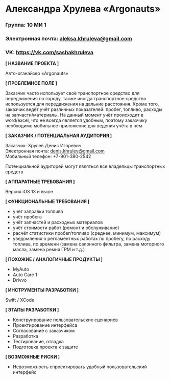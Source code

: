 # Александра Хрулева «Argonauts»

### Группа: 10 МИ 1
### Электронная почта: aleksa.khruleva@gmail.com
### VK: https://vk.com/sashakhruleva

**[ НАЗВАНИЕ ПРОЕКТА ]**

Авто-оганайзер «Argonauts»

**[ ПРОБЛЕМНОЕ ПОЛЕ ]**

Заказчик часто использует своё транспортное средство для передвижения по городу, также иногда транспортное средство используется для передвижения на дальние расстояния. Кроме того, заказчик ведёт учёт различных показателей: пробег, топливо, расходы на запчасти/материалы. На данный момент учёт происходит в word/excel, что не всегда является удобным, поэтому заказчику необходимо мобильное приложение для ведения учёта в нём  

**[ ЗАКАЗЧИК / ПОТЕНЦИАЛЬНАЯ АУДИТОРИЯ ]**

Заказчик: Хрулев Денис Игоревич  
Электронная почта: denis.khrulev@gmail.com  
Мобильный телефон: +7-901-380-2542  
  
Потенциальной аудиторей могут являться все владельцы транспортных средств

**[ АППАРАТНЫЕ ТРЕБОВАНИЯ ]**

Версия iOS 13 и выше

**[ ФУНКЦИОНАЛЬНЫЕ ТРЕБОВАНИЯ ]**

* учёт заправки топлива
* учёт пробега
* учёт запчастей и расходных материалов
* учёт стоимости работ (ремонт и обслуживание)
* расчёт статистики пробег/топливо (среднее, минимум, максимум)
* уведомления о регламентных работах по пробегу, по расходу топлива, по времени (замена салонного фильтра, замена моторного масла, замена ремня ГРМ и т.д.)

**[ ПОХОЖИЕ / АНАЛОГИЧНЫЕ ПРОДУКТЫ ]**

* MyAuto 
* Auto Care 1
* Drivvo

**[ ИНСТРУМЕНТЫ РАЗРАБОТКИ ]**

Swift / XCode

**[ ЭТАПЫ РАЗРАБОТКИ ]**

* Конструирование пользовательских сценариев
* Проектирование интерфейса
* Согласование с заказчиком
* Разработка
* Тестирование, отладка
* Подготовка проекта к защите

**[ ВОЗМОЖНЫЕ РИСКИ ]**

*	Невозможность спроектировать удобный пользовательский интерфейс
